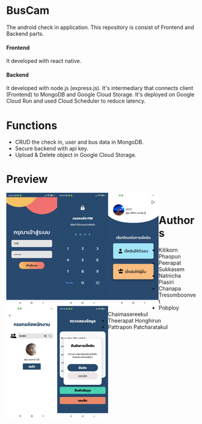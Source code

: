 # BusCam
The android check in application. This repository is consist of Frontend and Backend parts.
#### Frontend ####
 It developed with react native.
#### Backend ####
 It developed with node.js (express.js). It's intermediary that connects client (Frontend) to MongoDB and Google Cloud Storage. It's deployed on Google Cloud Run and used Cloud Scheduler to reduce latency.

# Functions
  * CRUD the check in, user and bus data in MongoDB.
  * Secure backend with api key.
  * Upload & Delete object in Google Cloud Storage.

# Preview
 <img height="300rem" src="https://github.com/SlickleZ/buscam/blob/main/preview_logIn.jpg?raw=true" align="left">
 <img height="300rem" src="https://github.com/SlickleZ/buscam/blob/main/preview_pin.jpg?raw=true" align="left">
 <img height="300rem" src="https://github.com/SlickleZ/buscam/blob/main/preview_home.jpg?raw=true" align="left">
 <img height="300rem" src="https://github.com/SlickleZ/buscam/blob/main/preview_find.jpg?raw=true" align="left">
 <img height="300rem" src="https://github.com/SlickleZ/buscam/blob/main/preview_check.jpg?raw=true" align="left">
 <br>

# Authors
  * Kitikorn Phaopun
  * Peerapat Sukkasem
  * Natnicha Piasiri
  * Chanapa Tresomboonvet
  * Pobploy Chaimasereekul
  * Theerapat Honghirun
  * Pattrapon Patcharatakul
